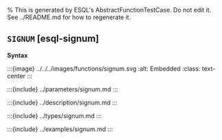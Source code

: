 % This is generated by ESQL's AbstractFunctionTestCase. Do not edit it. See ../README.md for how to regenerate it.

## `SIGNUM` [esql-signum]

**Syntax**

:::{image} ../../../images/functions/signum.svg
:alt: Embedded
:class: text-center
:::


:::{include} ../parameters/signum.md
:::

:::{include} ../description/signum.md
:::

:::{include} ../types/signum.md
:::

:::{include} ../examples/signum.md
:::
